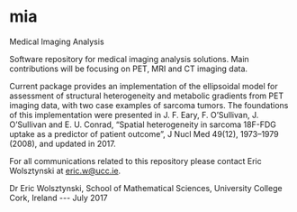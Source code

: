 # mia
Medical Imaging Analysis

Software repository for medical imaging analysis solutions. Main contributions will be focusing on PET, MRI and CT imaging data.

Current package provides an implementation of the ellipsoidal model for assessment of structural heterogeneity and metabolic gradients from PET imaging data, with two case examples of sarcoma tumors. The foundations of this implementation were presented in 
J. F. Eary, F. O’Sullivan, J. O’Sullivan and E. U. Conrad, “Spatial heterogeneity in sarcoma 18F-FDG uptake as a predictor of patient outcome”, J Nucl Med 49(12), 1973–1979 (2008), and updated in 2017. 

For all communications related to this repository please contact Eric Wolsztynski at eric.w@ucc.ie. 

Dr Eric Wolsztynski, 
School of Mathematical Sciences, 
University College Cork, Ireland
 --- July 2017
